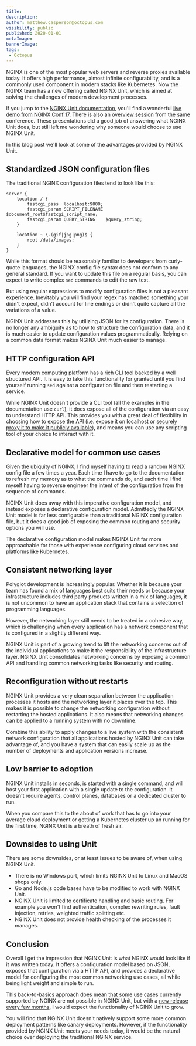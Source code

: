 ```yaml
---
title:
description:
author: matthew.casperson@octopus.com
visibility: public
published: 2020-01-01
metaImage:
bannerImage:
tags:
 - Octopus
---
```


NGINX is one of the most popular web servers and reverse proxies available today. It offers high performance, almost infinite configurability, and is a commonly used component in modern stacks like Kubernetes. Now the NGINX team has a new offering called NGINX Unit, which is aimed at solving the challenges of modern development processes.

If you jump to the [NGINX Unit documentation](https://unit.nginx.org/#about), you'll find a wonderful [live demo from NGINX Conf 17](https://youtu.be/I4IWEz2lBWU). There is also an [overview session](https://www.youtube.com/watch?v=EU78CIR3CeU) from the same conference. These presentations did a good job of answering what NGINX Unit does, but still left me wondering why someone would choose to use NGINX Unit.

In this blog post we'll look at some of the advantages provided by NGINX Unit.

## Standardized JSON configuration files

The traditional NGINX configuration files tend to look like this:

```
server {
    location / {
        fastcgi_pass  localhost:9000;
        fastcgi_param SCRIPT_FILENAME $document_root$fastcgi_script_name;
        fastcgi_param QUERY_STRING    $query_string;
    }

    location ~ \.(gif|jpg|png)$ {
        root /data/images;
    }
}
```

While this format should be reasonably familiar to developers from curly-quote languages, the NGINX config file syntax does not conform to any general standard. If you want to update this file on a regular basis, you can expect to write complex `sed` commands to edit the raw text.

But using regular expressions to modify configuration files is not a pleasant experience. Inevitably you will find your regex has matched something your didn't expect, didn't account for line endings or didn't quite capture all the variations of a value.

NGINX Unit addresses this by utilizing JSON for its configuration. There is no longer any ambiguity as to how to structure the configuration data, and it is much easier to update configuration values programmatically. Relying on a common data format makes NGINX Unit much easier to manage.

## HTTP configuration API

Every modern computing platform has a rich CLI tool backed by a well structured API. It is easy to take this functionality for granted until you find yourself running `sed` against a configuration file and then restarting a service.

While NGINX Unit doesn't provide a CLI tool (all the examples in the documentation use `curl`), it does expose all of the configuration via an easy to understand HTTP API. This provides you with a great deal of flexibility in choosing how to expose the API (i.e. expose it on localhost or [securely proxy it to make it publicly available](https://unit.nginx.org/howto/integration/#securely-proxying-unit-api)), and means you can use any scripting tool of your choice to interact with it.

## Declarative model for common use cases

Given the ubiquity of NGINX, I find myself having to read a random NGINX config file a few times a year. Each time I have to go to the documentation to refresh my memory as to what the commands do, and each time I find myself having to reverse engineer the intent of the configuration from the sequence of commands.

NGINX Unit does away with this imperative configuration model, and instead exposes a declarative configuration model. Admittedly the NGINX Unit model is far less configurable than a traditional NGINX configuration file, but it does a good job of exposing the common routing and security options you will use.

The declarative configuration model makes NGINX Unit far more approachable for those with experience configuring cloud services and platforms like Kubernetes.

## Consistent networking layer

Polyglot development is increasingly popular. Whether it is because your team has found a mix of languages best suits their needs or because your infrastructure includes third party products written in a mix of languages, it is not uncommon to have an application stack that contains a selection of programming languages.

However, the networking layer still needs to be treated in a cohesive way, which is challenging when every application has a network component that is configured in a slightly different way.

NGINX Unit is part of a growing trend to lift the networking concerns out of the individual applications to make it the responsibility of the infrastructure layer. NGINX Unit consolidates networking concerns by exposing a common API and handling common networking tasks like security and routing.

## Reconfiguration without restarts

NGINX Unit provides a very clean separation between the application processes it hosts and the networking layer it places over the top. This makes it is possible to change the networking configuration without restarting the hosted applications. It also means that networking changes can be applied to a running system with no downtime.

Combine this ability to apply changes to a live system with the consistent network configuration that all applications hosted by NGINX Unit can take advantage of, and you have a system that can easily scale up as the number of deployments and application versions increase.

## Low barrier to adoption

NGINX Unit installs in seconds, is started with a single command, and will host your first application with a single update to the configuration. It doesn't require agents, control planes, databases or a dedicated cluster to run.

When you compare this to the about of work that has to go into your average cloud deployment or getting a Kubernetes cluster up an running for the first time, NGINX Unit is a breath of fresh air.

## Downsides to using Unit

There are some downsides, or at least issues to be aware of, when using NGINX Unit.

* There is no Windows port, which limits NGINX Unit to Linux and MacOS shops only.
* Go and Node.js code bases have to be modified to work with NGINX Unit.
* NGINX Unit is limited to certificate handling and basic routing. For example you won't find authentication, complex rewriting rules, fault injection, retries, weighted traffic splitting etc.
* NGINX Unit does not provide health checking of the processes it manages.

## Conclusion

Overall I get the impression that NGINX Unit is what NGINX would look like if it was written today. It offers a configuration model based on JSON, exposes that configuration via a HTTP API, and provides a declarative model for configuring the most common networking use cases, all while being light weight and simple to run.

This back-to-basics approach does mean that some use cases currently supported by NGINX are not possible in NGINX Unit, but with a [new release every few months](https://unit.nginx.org/CHANGES.txt), I would expect the functionality of NGINX Unit to grow.

 You will find that NGINX Unit doesn't natively support some more common deployment patterns like canary deployments. However, if the functionality provided by NGINX Unit meets your needs today, it would be the natural choice over deploying the traditional NGINX service.
